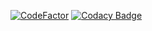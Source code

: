 [![CodeFactor](https://www.codefactor.io/repository/github/wolffe/northstar/badge/master)](https://www.codefactor.io/repository/github/wolffe/northstar/overview/master)
[![Codacy Badge](https://api.codacy.com/project/badge/Grade/8fd5be7473ad453e9e3851240f710edb)](https://www.codacy.com/app/wolffe/northstar?utm_source=github.com&amp;utm_medium=referral&amp;utm_content=wolffe/northstar&amp;utm_campaign=Badge_Grade)
